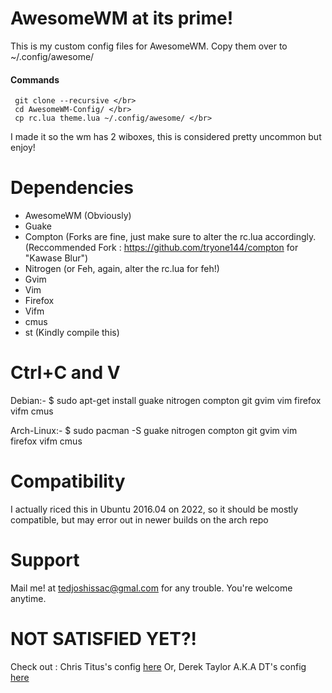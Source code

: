 # AwesomeWM at its prime!
 
 This is my custom config files for AwesomeWM. 
 Copy them over to ~/.config/awesome/
 
 #### Commands
     git clone --recursive </br> 
     cd AwesomeWM-Config/ </br>
     cp rc.lua theme.lua ~/.config/awesome/ </br>
 
 I made it so the wm has 2 wiboxes, this is considered pretty uncommon but enjoy!
 
 # Dependencies 
 
 - AwesomeWM (Obviously)
 - Guake
 - Compton (Forks are fine, just make sure to alter the rc.lua accordingly. (Reccommended Fork : https://github.com/tryone144/compton for "Kawase Blur")
 - Nitrogen (or Feh, again, alter the rc.lua for feh!)
 - Gvim
 - Vim
 - Firefox 
 - Vifm
 - cmus
 - st (Kindly compile this)

# Ctrl+C and V 

Debian:- 
    $ sudo apt-get install guake nitrogen compton git gvim vim firefox vifm cmus

Arch-Linux:-
    $ sudo pacman -S guake nitrogen compton git gvim vim firefox vifm cmus

# Compatibility

I actually riced this in Ubuntu 2016.04 on 2022, so it should be mostly compatible, but may error out in newer builds on the arch repo

# Support 

Mail me! at tedjoshissac@gmal.com for any trouble. You're welcome anytime.

# NOT SATISFIED YET?!

Check out : Chris Titus's config <a href="https://github.com/ChrisTitusTech/titus-awesome"> here</a>
Or, Derek Taylor A.K.A DT's config <a href="https://gitlab.com/dwt1/dotfiles/-/tree/master/.config/awesome"> here</a>
